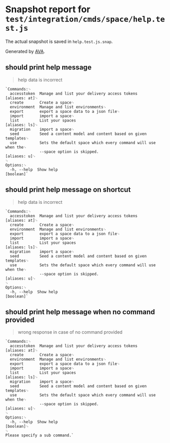 # Snapshot report for `test/integration/cmds/space/help.test.js`

The actual snapshot is saved in `help.test.js.snap`.

Generated by [AVA](https://ava.li).

## should print help message

> help data is incorrect

    `Commands:␊
      accesstoken  Manage and list your delivery access tokens         [aliases: at]␊
      create       Create a space␊
      environment  Manage and list environments␊
      export       export a space data to a json file␊
      import       import a space␊
      list         List your spaces                                    [aliases: ls]␊
      migration    import a space␊
      seed         Seed a content model and content based on given templates␊
      use          Sets the default space which every command will use when the␊
                   --space option is skipped.                           [aliases: u]␊
    ␊
    Options:␊
      -h, --help  Show help                                                [boolean]`

## should print help message on shortcut

> help data is incorrect

    `Commands:␊
      accesstoken  Manage and list your delivery access tokens         [aliases: at]␊
      create       Create a space␊
      environment  Manage and list environments␊
      export       export a space data to a json file␊
      import       import a space␊
      list         List your spaces                                    [aliases: ls]␊
      migration    import a space␊
      seed         Seed a content model and content based on given templates␊
      use          Sets the default space which every command will use when the␊
                   --space option is skipped.                           [aliases: u]␊
    ␊
    Options:␊
      -h, --help  Show help                                                [boolean]`

## should print help message when no command provided

> wrong response in case of no command provided

    `Commands:␊
      accesstoken  Manage and list your delivery access tokens         [aliases: at]␊
      create       Create a space␊
      environment  Manage and list environments␊
      export       export a space data to a json file␊
      import       import a space␊
      list         List your spaces                                    [aliases: ls]␊
      migration    import a space␊
      seed         Seed a content model and content based on given templates␊
      use          Sets the default space which every command will use when the␊
                   --space option is skipped.                           [aliases: u]␊
    ␊
    Options:␊
      -h, --help  Show help                                                [boolean]␊
    ␊
    Please specify a sub command.`
